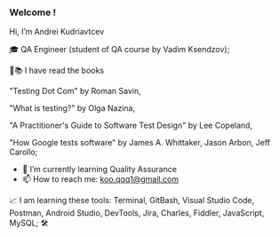 ### Welcome !
Hi, I’m Andrei Kudriavtcev

🎓 QA Engineer (student of QA course by Vadim Ksendzov);

👀📚 I have read the books

"Testing Dot Com" by Roman Savin,

"What is testing?" by Olga Nazina,

"A Practitioner's Guide to Software Test Design" by Lee Copeland,

"How Google tests software" by  James A. Whittaker, Jason Arbon, Jeff Carollo;

- 🌱 I’m currently learning Quality Assurance
- 📫 How to reach me: koo.qqq1@gmail.com

📈 I am learning these tools: Terminal, GitBash, Visual Studio Code, Postman, Android Studio, DevTools, Jira, Charles, Fiddler, JavaScript, MySQL; 🛠️
